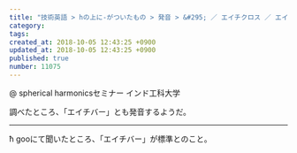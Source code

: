 ```yaml
---
title: "技術英語 > hの上に-がついたもの > 発音 > &#295; ／ エイチクロス ／ エイチバー 2014-01-17"
category: 
tags: 
created_at: 2018-10-05 12:43:25 +0900
updated_at: 2018-10-05 12:43:25 +0900
published: true
number: 11075
---
```


@ spherical harmonicsセミナー
インド工科大学

調べたところ、「エイチバー」とも発音するようだ。

<hr>


&#295; 
gooにて聞いたところ、「エイチバー」が標準とのこと。

